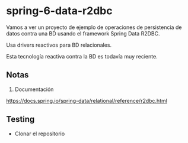 # spring-6-data-r2dbc

Vamos a ver un proyecto de ejemplo de operaciones de persistencia de datos contra una BD usando el framework Spring Data R2DBC.
    
Usa drivers reactivos para BD relacionales.

Esta tecnología reactiva contra la BD es todavía muy reciente.

## Notas

1. Documentación

https://docs.spring.io/spring-data/relational/reference/r2dbc.html

## Testing

- Clonar el repositorio